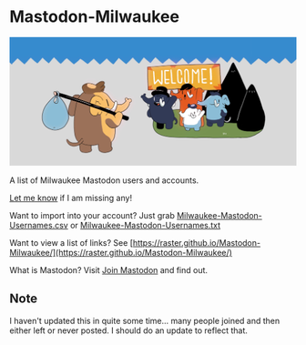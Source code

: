 # Mastodon-Milwaukee

![Mastodon](mastodon.png)

A list of Milwaukee Mastodon users and accounts.

[Let me know](https://mastodon.social/@rasterweb) if I am missing any!

Want to import into your account? Just grab [Milwaukee-Mastodon-Usernames.csv](https://raster.github.io/Mastodon-Milwaukee/Milwaukee-Mastodon-Usernames.csv) or [Milwaukee-Mastodon-Usernames.txt](https://raster.github.io/Mastodon-Milwaukee/Milwaukee-Mastodon-Usernames.txt)

Want to view a list of links? See [https://raster.github.io/Mastodon-Milwaukee/](https://raster.github.io/Mastodon-Milwaukee/)

What is Mastodon? Visit [Join Mastodon](https://joinmastodon.org/) and find out.

## Note

I haven't updated this in quite some time... many people joined and then either left or never posted. I should do an update to reflect that.